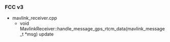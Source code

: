 ### FCC v3
- mavlink_receiver.cpp
  - void MavlinkReceiver::handle_message_gps_rtcm_data(mavlink_message_t *msg) update
